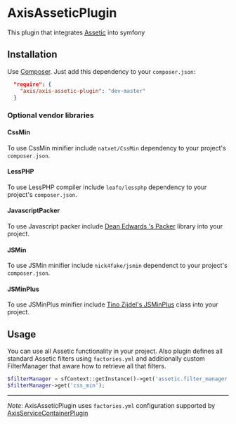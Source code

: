 AxisAsseticPlugin
=================

This plugin that integrates [Assetic](https://github.com/kriswallsmith/assetic) into symfony

Installation
------------

Use [Composer](http://getcomposer.org/). Just add this dependency to your `composer.json`:

```json
  "require": {
    "axis/axis-assetic-plugin": "dev-master"
  }
```

### Optional vendor libraries

#### CssMin
To use CssMin minifier include `natxet/CssMin` dependency to your project's `composer.json`.

#### LessPHP
To use LessPHP compiler include `leafo/lessphp` dependency to your project's `composer.json`.

#### JavascriptPacker
To use Javascript packer include [Dean Edwards 's Packer](http://joliclic.free.fr/php/javascript-packer/en/)
library into your project.

#### JSMin
To use JSMin minifier include `nick4fake/jsmin` dependenct to your project's `composer.json`.

#### JSMinPlus
To use JSMinPlus minifier include [Tino Zijdel's JSMinPlus](https://github.com/mrclay/minify/blob/master/min/lib/JSMinPlus.php)
class into your project.

Usage
-----
You can use all Assetic functionality in your project.
Also plugin defines all standard Assetic filters using `factories.yml` and additionally custom FilterManager
that aware how to retrieve all that filters.

```php
$filterManager = sfContext::getInstance()->get('assetic.filter_manager');
$filterManager->get('css_min');
```

---------------
*Note*: AxisAsseticPlugin uses `factories.yml` configuration supported by 
[AxisServiceContainerPlugin](https://github.com/e1himself/axis-service-container-plugin)

